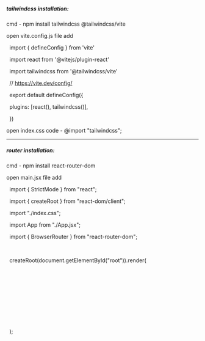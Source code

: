 ##### **tailwindcss installation:**



cmd - npm install tailwindcss @tailwindcss/vite



open vite.config.js file add



 	import { defineConfig } from 'vite'

 	import react from '@vitejs/plugin-react'

 	import tailwindcss from '@tailwindcss/vite'



 	// https://vite.dev/config/

 	export default defineConfig({

 	  plugins: \[react(), tailwindcss()],

 	})





open index.css code - @import "tailwindcss";



---



##### **router installation:**



cmd - npm install react-router-dom



open main.jsx file add



 	import { StrictMode } from "react";

 	import { createRoot } from "react-dom/client";

 	import "./index.css";

 	import App from "./App.jsx";

 	import { BrowserRouter } from "react-router-dom";

 

 	createRoot(document.getElementById("root")).render(

 	  <StrictMode>

 	    <BrowserRouter>

 	      <App />

 	    </BrowserRouter>

 	  </StrictMode>

 	);

